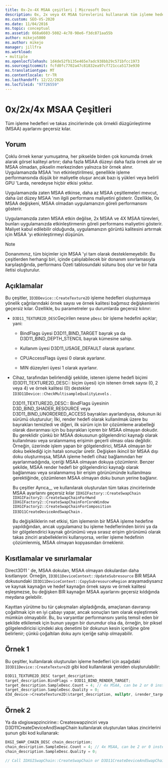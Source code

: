 ```yaml
---
title: 0x-2x-4X MSAA çeşitleri | Microsoft Docs
description: 0x, 2x veya 4X MSAA türevlerini kullanarak tüm işleme hedefleri ve takas zincirlerinde çok örnekli düzgünleştirme (MSAA) ayarlarını nasıl geçersiz kılacağınızı öğrenin.
ms.custom: SEO-VS-2020
ms.date: 11/04/2016
ms.topic: conceptual
ms.assetid: 668a6603-5082-4c78-98e6-f3dc871aa55b
author: mikejo5000
ms.author: mikejo
manager: jillfra
ms.workload:
- multiple
ms.openlocfilehash: 1d4de52fb135e465e7adc938bb29c571bfcc1973
ms.sourcegitcommit: fcfd0fc7702a47c81832ea97cf721cca5173e930
ms.translationtype: MT
ms.contentlocale: tr-TR
ms.lasthandoff: 12/22/2020
ms.locfileid: "97726559"
---
```

# <a name="0x2x4x-msaa-variants"></a>0x/2x/4x MSAA Çeşitleri
Tüm işleme hedefleri ve takas zincirlerinde çok örnekli düzgünleştirme (MSAA) ayarlarını geçersiz kılar.

## <a name="interpretation"></a>Yorum
 Çoklu örnek kenar yumuşatma, her pikselde birden çok konumda örnek alarak görsel kaliteyi artırır; daha fazla MSAA düzeyi daha fazla örnek alır ve MSAA olmadan, pikselin merkezinden yalnızca bir örnek alınır. Uygulamanızda MSAA 'nın etkinleştirilmesi, genellikle işleme performansında düşük bir maliyetle oluşur ancak bazı iş yükleri veya belirli GPU 'Larda, neredeyse hiçbir etkisi yoktur.

 Uygulamanızda zaten MSAA etkinse, daha az MSAA çeşitlemeleri mevcut, daha üst düzey MSAA 'nın ilgili performans maliyetini gösterir. Özellikle, 0x MSAA değişkeni, MSAA olmadan uygulamanızın göreli performansını gösterir.

 Uygulamanızda zaten MSAA etkin değilse, 2x MSAA ve 4X MSAA türevleri, bunları uygulamanızda etkinleştirmenin göreli performans maliyetini gösterir. Maliyet kabul edilebilir olduğunda, uygulamanızın görüntü kalitesini artırmak için MSAA 'yı etkinleştirmeyi düşünün.

> [!NOTE]
> Donanımınız, tüm biçimler için MSAA 'yi tam olarak desteklemeyebilir. Bu çeşitlerden herhangi biri, içinde çalışılabilecek bir donanım sınırlamasıyla karşılaştığında, performans Özeti tablosundaki sütunu boş olur ve bir hata iletisi oluşturulur.

## <a name="remarks"></a>Açıklamalar
 Bu çeşitler, `ID3DDevice::CreateTexture2D` işleme hedefleri oluşturmaya yönelik çağrılarındaki örnek sayısı ve örnek kalitesi bağımsız değişkenlerini geçersiz kılar. Özellikle, bu parametreler şu durumlarda geçersiz kılınır:

- `D3D11_TEXTURE2D_DESC`Geçirilen nesne `pDesc` bir işleme hedefini açıklar; yani:

  - BindFlags üyesi D3D11_BIND_TARGET bayrak ya da D3D11_BIND_DEPTH_STENCIL bayrak kümesine sahip.

  - Kullanım üyesi D3D11_USAGE_DEFAULT olarak ayarlanır.

  - CPUAccessFlags üyesi 0 olarak ayarlanır.

  - MIN düzeyleri üyesi 1 olarak ayarlanır.

- Cihaz, tarafından belirlendiği şekilde, istenen işleme hedefi biçimi (D3D11_TEXTURE2D_DESC:: biçim üyesi) için istenen örnek sayısı (0, 2 veya 4) ve örnek kalitesi (0) destekler `ID3D11Device::CheckMultisampleQualityLevels` .

  D3D11_TEXTURE2D_DESC:: BindFlags üyesinin D3D_BIND_SHADER_RESOURCE veya D3D11_BIND_UNORDERED_ACCESS bayrakları ayarlandıysa, dokunun iki sürümü oluşturulur; İlki, render hedefi olarak kullanılmak üzere bu bayrakları temizledi ve diğeri, ilk sürüm için bir çözümleme arabelleği olarak davranması için bu bayrakları içeren bir MSAA olmayan dokudır. Bu gereklidir çünkü bir MSAA dokusunun gölgelendirici kaynağı olarak kullanılması veya sıralanmamış erişimin geçerli olması olası değildir. Örneğin, üzerinde işlem yapan bir gölgelendirici, MSAA olmayan bir doku beklediği için hatalı sonuçlar üretir. Değişken ikincil bir MSAA dışı doku oluşturmışsa, MSAA işleme hedefi cihaz bağlamından her ayarlanmadığında, içeriği MSAA olmayan dokuya çözümlenir. Benzer şekilde, MSAA render hedefi bir gölgelendirici kaynağı olarak bağlanması veya sıralanmamış bir erişim görünümünde kullanılması gerektiğinde, çözümlenen MSAA olmayan doku bunun yerine bağlanır.

  Bu çeşitler Ayrıca,,, ve kullanılarak oluşturulan tüm takas zincirlerinde MSAA ayarlarını geçersiz kılar `IDXGIFactory::CreateSwapChain` `IDXGIFactory2::CreateSwapChainForHwnd` `IDXGIFactory2::CreateSwapChainForCoreWindow` `IDXGIFactory2::CreateSwapChainForComposition` `ID3D11CreateDeviceAndSwapChain` .

  Bu değişikliklerin net etkisi, tüm işlemenin bir MSAA işleme hedefine yapıldığından, ancak uygulamanız bu işleme hedeflerinden birini ya da bir gölgelendirici kaynak görünümü veya sırasız erişim görünümü olarak takas zinciri arabelleklerini kullanıyorsa, veriler işleme hedefinin çözümlenmiş, MSAA olmayan kopyasından örneklenir.

## <a name="restrictions-and-limitations"></a>Kısıtlamalar ve sınırlamalar
 Direct3D11 ' de, MSAA dokuları, MSAA olmayan dokulardan daha kısıtlanıyor. Örneğin, `ID3D11DeviceContext::UpdateSubresource` BIR MSAA dokusundaki `ID3D11DeviceContext::CopySubresourceRegion` arayamadıysanız ve kaynak kaynağın ve hedef kaynağın örnek sayısı ve örnek kalitesi eşleşmezse, bu değişken BIR kaynağın MSAA ayarlarını geçersiz kıldığında meydana gelebilir.

 Kayıttan yürütme bu tür çakışmaları algıladığında, amaçlanan davranışı çoğaltmak için en iyi çabayı yapar, ancak sonuçları tam olarak eşleştirmek mümkün olmayabilir. Bu, bu varyantlar performansını yanlış temsil eden bir şekilde etkilemek için bunun yaygın bir durumdur olsa da, örneğin, bir piksel gölgelendiricisi içindeki akış denetimi bir dokunun kesin içeriğine göre belirlenir; çünkü çoğaltılan doku aynı içeriğe sahip olmayabilir.

## <a name="example-1"></a>Örnek 1
 Bu çeşitler, kullanılarak oluşturulan işleme hedefleri için aşağıdaki `ID3D11Device::CreateTexture2D` gibi kod kullanılarak yeniden oluşturulabilir:

```cpp
D3D11_TEXTURE2D_DESC target_description;
target_description.BindFlags = D3D11_BIND_RENDER_TARGET;
target_description.SampleDesc.Count = 4; // 4x MSAA, can be 2 or 0 instead
target_description.SampleDesc.Quality = 0;
d3d_device->CreateTexture2D(&target_description, nullptr, &render_target);
```

## <a name="example-2"></a>Örnek 2
 Ya da ıdxgiswapzincirine:: Createswapzinciri veya D3D11CreateDeviceAndSwapChain kullanılarak oluşturulan takas zincirlerini şunun gibi kod kullanarak:

```cpp
DXGI_SWAP_CHAIN_DESC chain_description;
chain_description.SampleDesc.Count = 4; // 4x MSAA, can be 2 or 0 instead
chain_description.SampleDesc.Quality = 0;

// Call IDXGISwapChain::CreateSwapChain or D3D11CreateDeviceAndSwapChain, etc.
```
